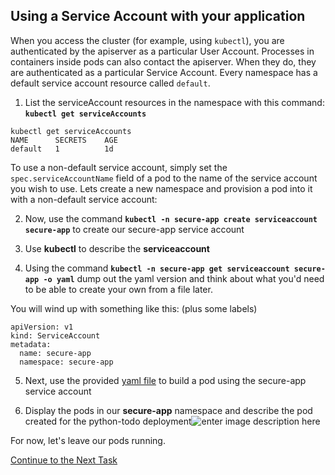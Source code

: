 ## Using a Service Account with your application

When you access the cluster (for example, using `kubectl`), you are authenticated by the apiserver as a particular User Account. Processes in containers inside pods can also contact the apiserver. When they do, they are authenticated as a particular Service Account. Every namespace has a default service account resource called  `default`. 

1. List the serviceAccount resources in the namespace with this command: **`kubectl get serviceAccounts`**

```shell
kubectl get serviceAccounts
NAME      SECRETS    AGE
default   1          1d
```

To use a non-default service account, simply set the `spec.serviceAccountName` field of a pod to the name of the service account you wish to use.  Lets create a new namespace and provision a pod into it with a non-default service account:

2. Now, use the command **`kubectl -n secure-app create serviceaccount secure-app`** to create our secure-app service account

3. Use **kubectl** to describe the **serviceaccount**

4. Using the command **`kubectl -n secure-app get serviceaccount secure-app -o yaml`** dump out the yaml version and think about what you'd need to be able to create your own from a file later.

You will wind up with something like this: (plus some labels)

```
apiVersion: v1
kind: ServiceAccount
metadata:
  name: secure-app
  namespace: secure-app
 ```

5. Next, use the provided [yaml file](https://github.com/Burwood/python-mongo_todo/raw/master/python-todo-deployment.yaml) to build a pod using the secure-app service account

6. Display the pods in our **secure-app** namespace and describe the pod created for the python-todo deployment![enter image description here](https://github.com/Burwood/containers101/raw/master/kubernetes_lab/images/kubectl_use_serviceaccount.png)

For now, let's leave our pods running.

[Continue to the Next Task](https://github.com/Burwood/containers101/blob/master/kubernetes_lab/task_13.md)
